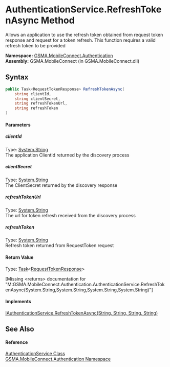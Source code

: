 AuthenticationService.RefreshTokenAsync Method
==============================================
Allows an application to use the refresh token obtained from request token response and request for a token refresh. This function requires a valid refresh token to be provided

**Namespace:** [GSMA.MobileConnect.Authentication][1]  
**Assembly:** GSMA.MobileConnect (in GSMA.MobileConnect.dll)

Syntax
------

```csharp
public Task<RequestTokenResponse> RefreshTokenAsync(
	string clientId,
	string clientSecret,
	string refreshTokenUrl,
	string refreshToken
)
```

#### Parameters

##### *clientId*
Type: [System.String][2]  
The application ClientId returned by the discovery process

##### *clientSecret*
Type: [System.String][2]  
The ClientSecret returned by the discovery response

##### *refreshTokenUrl*
Type: [System.String][2]  
The url for token refresh received from the discovery process

##### *refreshToken*
Type: [System.String][2]  
Refresh token returned from RequestToken request

#### Return Value
Type: [Task][3]&lt;[RequestTokenResponse][4]>  

[Missing &lt;returns> documentation for "M:GSMA.MobileConnect.Authentication.AuthenticationService.RefreshTokenAsync(System.String,System.String,System.String,System.String)"]

#### Implements
[IAuthenticationService.RefreshTokenAsync(String, String, String, String)][5]  


See Also
--------

#### Reference
[AuthenticationService Class][6]  
[GSMA.MobileConnect.Authentication Namespace][1]  

[1]: ../README.md
[2]: http://msdn.microsoft.com/en-us/library/s1wwdcbf
[3]: http://msdn.microsoft.com/en-us/library/dd321424
[4]: ../RequestTokenResponse/README.md
[5]: ../IAuthenticationService/RefreshTokenAsync.md
[6]: README.md
[7]: ../../_icons/Help.png